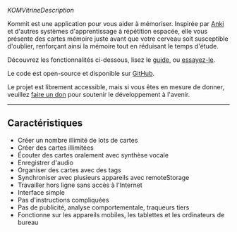 _KOMVitrineDescription_

Kommit est une application pour vous aider à mémoriser. Inspirée par [Anki](KOM_VITRINE_ANKI_URL) et d'autres systèmes d'apprentissage à répétition espacée, elle vous présente des cartes mémoire juste avant que votre cerveau soit susceptible d'oublier, renforçant ainsi la mémoire tout en réduisant le temps d'étude.

Découvrez les fonctionnalités ci-dessous, lisez le [guide](KOMVitrineTokenGuideURL), ou [essayez-le](KOMVitrineTokenReviewURL).

Le code est open-source et disponible sur [GitHub](KOM_SHARED_GITHUB_URL).

Le projet est librement accessible, mais si vous êtes en mesure de donner, veuillez [faire un don](KOM_SHARED_DONATE_URL) pour soutenir le développement à l'avenir.

* * *

## Caractéristiques
- Créer un nombre illimité de lots de cartes
- Créer des cartes illimitées
- Écouter des cartes oralement avec synthèse vocale
- Enregistrer d'audio
- Organiser des cartes avec des tags
- Synchroniser avec plusieurs appareils avec remoteStorage
- Travailler hors ligne sans accès à l'Internet
- Interface simple
- Pas d'instructions compliquées
- Pas de publicité, analyse comportementale, traqueurs tiers
- Fonctionne sur les appareils mobiles, les tablettes et les ordinateurs de bureau
